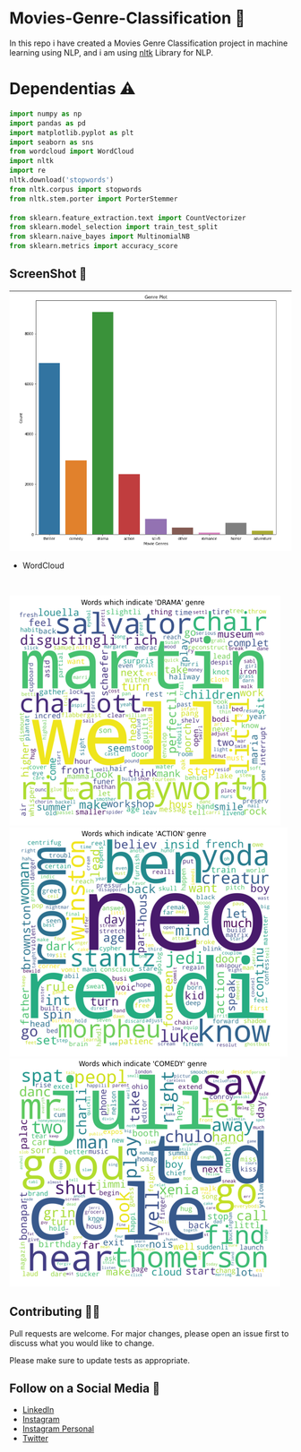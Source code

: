 # Movies-Genre-Classification :notebook:
In this repo i have created a Movies Genre Classification project in machine learning using NLP, and i am using [nltk](https://pypi.org/project/nltk/) Library for NLP.

# Dependentias :warning:
```python
import numpy as np
import pandas as pd
import matplotlib.pyplot as plt
import seaborn as sns
from wordcloud import WordCloud
import nltk
import re
nltk.download('stopwords')
from nltk.corpus import stopwords
from nltk.stem.porter import PorterStemmer

from sklearn.feature_extraction.text import CountVectorizer
from sklearn.model_selection import train_test_split
from sklearn.naive_bayes import MultinomialNB
from sklearn.metrics import accuracy_score
```

## ScreenShot :camera_flash:
![](https://github.com/yogeshnile/Movies-Genre-Classification/blob/master/Images/1.png) <br>
  - WordCloud
<br>

![](https://github.com/yogeshnile/Movies-Genre-Classification/blob/master/Images/2.png)       ![](https://github.com/yogeshnile/Movies-Genre-Classification/blob/master/Images/3.png)
![](https://github.com/yogeshnile/Movies-Genre-Classification/blob/master/Images/4.png)


## Contributing :man_technologist:
Pull requests are welcome. For major changes, please open an issue first to discuss what you would like to change.

Please make sure to update tests as appropriate.

## Follow on a Social Media :busts_in_silhouette:
- [LinkedIn](https://bit.ly/2Ky3ho6)
- [Instagram](https://bit.ly/3b9Qeo4)
- [Instagram Personal](https://bit.ly/32SXHV0)
- [Twitter](https://bit.ly/3dbLJLC)
